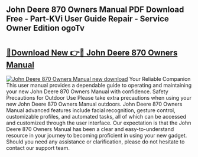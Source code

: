 ## John Deere 870 Owners Manual PDF Download Free - Part-KVi User Guide Repair - Service Owner Edition ogoTv

# <h2><a href="http://bc87308.oget.top/?id=John+Deere+870+Owners+Manual">🔗Download New 👉🔴 John Deere 870 Owners Manual</a></h2>

[![John Deere 870 Owners Manual new download](https://i.imgur.com/5g1atiW.png)](http://bc87308.oget.top/?id=John+Deere+870+Owners+Manual)
Your Reliable Companion This user manual provides a dependable guide to operating and maintaining your new John Deere 870 Owners Manual with confidence. Safety Precautions for Outdoor Use Please take extra precautions when using your new John Deere 870 Owners Manual outdoors. John Deere 870 Owners Manual advanced features include facial recognition, gesture control, customizable profiles, and automated tasks, all of which can be accessed and customized through the user interface. Our expectation is that the John Deere 870 Owners Manual has been a clear and easy-to-understand resource in your journey to becoming proficient in using your new gadget. Should you need any assistance or clarification, please do not hesitate to contact our support team.

